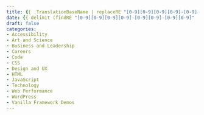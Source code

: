 ```yaml
---
title: {{ .TranslationBaseName | replaceRE "[0-9][0-9][0-9][0-9]-[0-9][0-9]-[0-9][0-9]-" "" | humanize }}
date: {{ delimit (findRE "[0-9][0-9][0-9][0-9]-[0-9][0-9]-[0-9][0-9]" .TranslationBaseName 1) "" }}T10:30:00{{ dateFormat "-07:00" .Date }}
draft: false
categories:
- Accessibility
- Art and Science
- Business and Leadership
- Careers
- Code
- CSS
- Design and UX
- HTML
- JavaScript
- Technology
- Web Performance
- WordPress
- Vanilla Framework Demos
---
```


